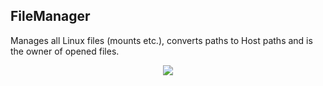 ## FileManager

Manages all Linux files (mounts etc.), converts paths to Host paths and is the owner of opened files.

<div align="center">

![](../../out/docs/uml/modules/fileManager.svg)
</div>
